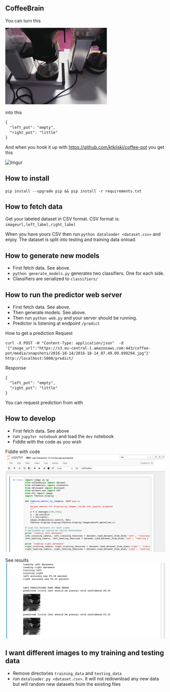 ## CoffeeBrain

You can turn this

![pots](readme_images/2016-10-14_07.49.09.899294.jpg)


into this
```
{
  "left_pot": "empty",
  "right_pot": "little"
}
```
And when you hook it up with https://github.com/ktkiiski/coffee-pot you get this

![Imgur](http://i.imgur.com/C52q3iq.png)

## How to install
`pip install --upgrade pip && pip install -r requirements.txt`

## How to fetch data
Get your labeled dataset in CSV format.
CSV format is: `imageurl,left_label,right_label`

When you have yours CSV then run `python dataloader <dataset.csv>` and enjoy. The dataset is split into testing and training data onload.

## How to generate new models
- First fetch data. See above.
- `python generate_models.py` generates two classifiers. One for each side.
- Classifiers are serialized to `classifiers/`

## How to run the predictor web server
- First fetch data. See above.
- Then generate models. See above.
- Then run `python web.py` and your server should be running.
- Predictor is listening at endpoint `/predict`

How to get a prediction
Request
```
curl -X POST -H "Content-Type: application/json"  -d '{"image_url":"https://s3.eu-central-1.amazonaws.com:443/coffee-pot/media/snapshots/2016-10-14/2016-10-14_07.49.09.899294.jpg"}' http://localhost:5000/predict/
```
Response
```
{
  "left_pot": "empty",
  "right_pot": "little"
}
```
You can request prediction from with

## How to develop
- First fetch data. See above
- run `jupyter notebook` and load the `dev` notebook
- Fiddle with the code as you wish

Fiddle with code
![jupyter](readme_images/jupyter1.png)

See results
![jupyter](readme_images/jupyter2.png)

## I want different images to my training and testing data
- Remove directories `training_data` and `testing_data`
- run `dataloader.py <dataset.csv>`. It will not redownload any new data but will random new datasets from the existing files
